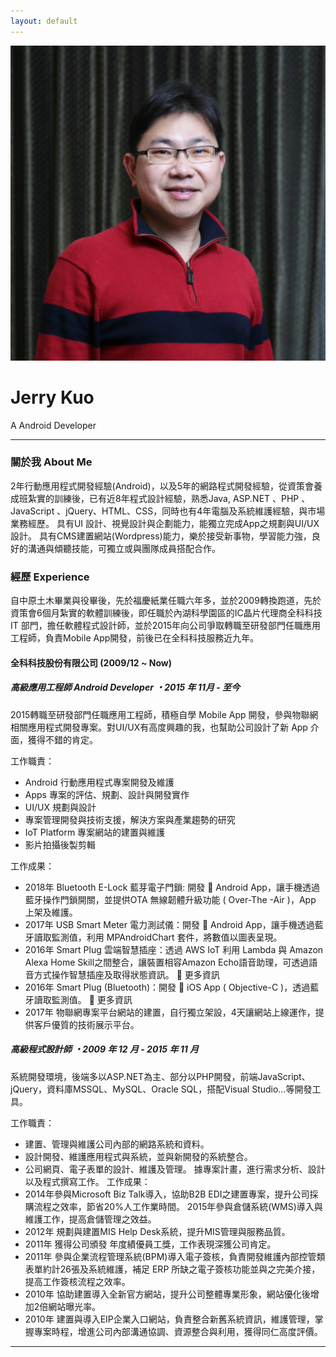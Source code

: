 ```yaml
---
layout: default
---
```


![avatar](avatar.jpg)

# Jerry Kuo

A Android Developer

- - -

### 關於我 About Me

2年行動應用程式開發經驗(Android)，以及5年的網路程式開發經驗，從資策會養成班紮實的訓練後，已有近8年程式設計經驗，熟悉Java, ASP.NET 、PHP 、JavaScript 、jQuery、HTML、CSS，同時也有4年電腦及系統維護經驗，與市場業務經歷。 具有UI 設計、視覺設計與企劃能力，能獨立完成App之規劃與UI/UX設計。 具有CMS建置網站(Wordpress)能力，樂於接受新事物，學習能力強，良好的溝通與傾聽技能，可獨立或與團隊成員搭配合作。 

### 經歷 Experience

自中原土木畢業與役畢後，先於福慶紙業任職六年多，並於2009轉換跑道，先於資策會6個月紮實的軟體訓練後，即任職於內湖科學園區的IC晶片代理商全科科技 IT 部門，擔任軟體程式設計師，並於2015年向公司爭取轉職至研發部門任職應用工程師，負責Mobile App開發，前後已在全科科技服務近九年。

#### 全科科技股份有限公司 (2009/12 ~ Now)
##### 高級應用工程師 Android Developer ・2015 年 11月 - 至今
2015轉職至研發部門任職應用工程師，積極自學 Mobile App 開發，參與物聯網相關應用程式開發專案。對UI/UX有高度興趣的我，也幫助公司設計了新 App 介面，獲得不錯的肯定。

工作職責：
- Android 行動應用程式專案開發及維護 
- Apps 專案的評估、規劃、設計與開發實作
- UI/UX 規劃與設計 
- 專案管理開發與技術支援，解決方案與產業趨勢的研究 
- IoT Platform 專案網站的建置與維護
- 影片拍攝後製剪輯

工作成果： 
- 2018年 Bluetooth E-Lock 藍芽電子門鎖: 開發  Android App，讓手機透過藍牙操作門鎖開關，並提供OTA 無線韌體升級功能 ( Over-The -Air )，App  上架及維護。 
- 2017年 USB Smart Meter 電力測試儀：開發  Android App，讓手機透過藍牙讀取監測值，利用 MPAndroidChart 套件，將數值以圖表呈現。 
- 2016年 Smart Plug 雲端智慧插座：透過 AWS IoT 利用 Lambda 與 Amazon Alexa Home Skill之間整合，讓裝置相容Amazon Echo語音助理，可透過語音方式操作智慧插座及取得狀態資訊。  更多資訊
- 2016年 Smart Plug (Bluetooth)：開發  iOS App ( Objective-C )，透過藍牙讀取監測值。  更多資訊
- 2017年 物聯網專案平台網站的建置，自行獨立架設，4天讓網站上線運作，提供客戶優質的技術展示平台。


##### 高級程式設計師 ・2009 年 12 月 - 2015 年 11 月
系統開發環境，後端多以ASP.NET為主、部分以PHP開發，前端JavaScript、jQuery，資料庫MSSQL、MySQL、Oracle SQL，搭配Visual Studio…等開發工具。 

工作職責：
- 建置、管理與維護公司內部的網路系統和資料。 
- 設計開發、維護應用程式與系統，並與新開發的系統整合。 
- 公司網頁、電子表單的設計、維護及管理。 據專案計畫，進行需求分析、設計以及程式撰寫工作。 
工作成果：
- 2014年參與Microsoft Biz Talk導入，協助B2B EDI之建置專案，提升公司採購流程之效率，節省20%人工作業時間。 2015年參與倉儲系統(WMS)導入與維護工作，提高倉儲管理之效益。
- 2012年 規劃與建置MIS Help Desk系統，提升MIS管理與服務品質。 
- 2011年 獲得公司頒發 年度績優員工獎，工作表現深獲公司肯定。 
- 2011年 參與企業流程管理系統(BPM)導入電子簽核，負責開發維護內部控管類表單約計26張及系統維護，補足 ERP 所缺之電子簽核功能並與之完美介接，提高工作簽核流程之效率。
- 2010年 協助建置導入全新官方網站，提升公司整體專業形象，網站優化後增加2倍網站曝光率。
- 2010年 建置與導入EIP企業入口網站，負責整合新舊系統資訊，維護管理，掌握專案時程，增進公司內部溝通協調、資源整合與利用，獲得同仁高度評價。 


- - -
